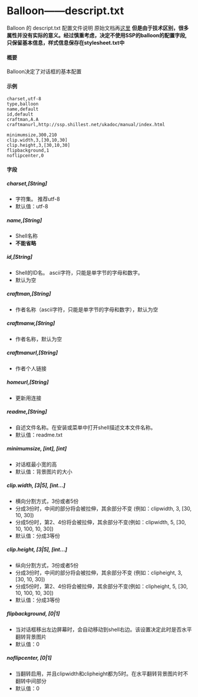 # Balloon——descript.txt
Balloon 的 descript.txt 配置文件说明
原始文档再[这里](http://ssp.shillest.net/ukadoc/manual/descript_balloon.html)
**但是由于技术区别，很多属性并没有实际的意义。经过慎重考虑，决定不使用SSP的balloon的配置字段, 只保留基本信息，样式信息保存在stylesheet.txt中**


#### 概要
Balloon决定了对话框的基本配置


#### 示例
```
charset,utf-8
type,balloon
name,default
id,default
craftman,A.A
craftmanurl,http://ssp.shillest.net/ukadoc/manual/index.html

minimumsize,300,210
clip.width,3,[30,10,30]
clip.height,3,[30,10,30]
flipbackground,1
noflipcenter,0
```

#### 字段
##### charset,[String]
- 字符集。 推荐utf-8
- 默认值：utf-8

##### name,[String]
- Shell名称
- **不能省略**

##### id,[String]
- Shell的ID名。 ascii字符，只能是单字节的字母和数字。
- 默认为空

##### craftman,[String]
- 作者名称（ascii字符，只能是单字节的字母和数字），默认为空

##### craftmanw,[String]
- 作者名称，默认为空

##### craftmanurl,[String]
- 作者个人链接

##### homeurl,[String]
- 更新用连接

##### readme,[String]
- 自述文件名称。在安装或菜单中打开shell描述文本文件名称。
- 默认值：readme.txt

##### minimumsize, [int], [int]
- 对话框最小宽的高
- 默认值：背景图片的大小

##### clip.width, [3|5], [int...]
- 横向分割方式，3份或者5份
 - 分成3份时，中间的部分将会被拉伸，其余部分不变 (例如：clipwidth, 3, [30, 10, 30])
 - 分成5份时，第2、4份将会被拉伸，其余部分不变(例如：clipwidth, 5, [30, 10, 100, 10, 30])
- 默认值：分成3等份

##### clip.height, [3|5], [int...]
- 纵向分割方式，3份或者5份
 - 分成3份时，中间的部分将会被拉伸，其余部分不变 (例如：clipheight, 3, [30, 10, 30])
 - 分成5份时，第2、4份将会被拉伸，其余部分不变(例如：clipheight, 5, [30, 10, 100, 10, 30])
- 默认值：分成3等份

##### flipbackground, [0|1]
- 当对话框移出左边屏幕时，会自动移动到shell右边。该设置决定此时是否水平翻转背景图片
- 默认值：0

##### noflipcenter, [0|1]
- 当翻转启用，并且clipwidth和clipheight都为5时。在水平翻转背景图片时不翻转中间部分
- 默认值：0


